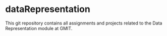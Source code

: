# dataRepresentation

This git repository contains all assignments and projects related to the Data Representation module at GMIT. 
